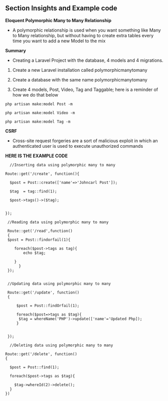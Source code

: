 ## Section Insights and Example code

**Eloquent Polymorphic Many to Many Relationship**

- A polymorphic relationship is used when you want something like Many to Many relationship, but without having to create extra tables every time you want to add a new Model to the mix

**Summary**

- Creating a Laravel Project with the database, 4 models and 4 migrations.

1. Create a new Laravel installation called polymorphicmanytomany

2. Create a database with the same name polymorphicmanytomany

3. Create 4 models, Post, Video, Tag and Taggable; here is a reminder of how we do that below

`php artisan make:model Post -m` 

`php artisan make:model Video -m`

`php artisan make:model Tag -m`

**CSRF** 

- Cross-site request forgeries are a sort of malicious exploit in which an authenticated user is used to execute unauthorized commands

**HERE IS THE EXAMPLE CODE**

``` 
  //Inserting data using polymorphic many to many

Route::get('/create', function(){

  $post = Post::create(['name'=>'Johncarl Post']);
  
  $tag  = tag::find(1);

  $post->tags()->($tag);
  

});

 //Reading data using polymorphic many to many

 Route::get('/read',function()
 {
 $post = Post::findorfail(1){

    foreach($post->tags as tag){
        echo $tag;

    }
      }
 });
 

 //Updating data using polymorphic many to many

 Route::get('/update', function()
 {
     
     $post = Post::findOrfail(1);

     foreach($post=>tags as $tag){
      $tag = whereName('PHP')->update(['name'='Updated Php]); 
     }


 });

  //Deleting data using polymorphic many to many

Route::get('/delete', function()
{

  $post = Post::find(1);
  
  foreach($post->tags as $tag){

    $tag->whereId(2)->delete();
  }
})

 






